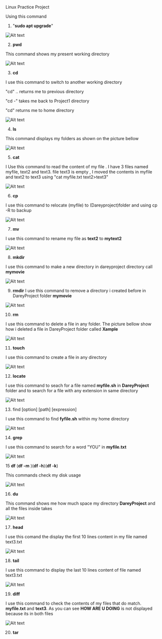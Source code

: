 Linux Practice Project

Using this command  
 1.    "**sudo apt upgrade**" 

![Alt text](images/1.png)


2. **pwd**

This command shows my present working directory 

![Alt text](images/2.png)




3. **cd** 

I use this command to switch to another working directory 

"cd" ..   returns me to previous directory 

"cd -"     takes me back to Project1 directory 

"cd"  returns me to home directory 


![Alt text](images/3.png)



4. **ls**

This command displays my folders as shown on the picture bellow 

![Alt text](images/4.png)




5.  **cat**

I Use this command to read the content of my file . I have 3 files named myfile, text2 and text3. 
file text3 is empty , I moved the contents in myfile and text2 to text3 using  "cat myfile.txt text2>text3"



![Alt text](images/5.png)


6. **cp**

I use this command to relocate (myfile) to (Dareyproject)folder and using cp -R to backup 

![Alt text](images/6.png)

7. **mv**

I use this command to rename my file as **text2** to **mytext2**


![Alt text](images/7.png)


8. **mkdir**

I use this command to make a new directory in dareyproject directory call **mymovie**

![Alt text](images/8.png)


9. **rmdir**
I use this command to remove a directory i created before in DareyProject folder **mymovie**


![Alt text](images/9.png)


10. **rm**

I use this command to delete a file in any folder. The picture bellow show how i deleted a file in DareyProject folder called **Xample**


![Alt text](images/10.png)


11. **touch**


I use this command to create a file in any directory 

![Alt text](images/11.png)

12. **locate**


I use this command to seach for a file named **myfile.sh** in **DareyProject** folder and to search for a file with any extension in same directory


![Alt text](images/12.png)


13.  find [option] [path] [expression]

 I use this command to find **fyfile.sh** within my home directory 


![Alt text](images/13.png)

14. **grep**

I use this command to search for a word "YOU" in **myfile.txt** 

![Alt text](images/14.png)


15 **df** (**df -m** )(**df -h**)(**df -k**)

This commands check my disk usage 


![Alt text](images/15.png)


16. **du**

This command shows me how much space my directory **DareyProject** and all the files inside takes 

![Alt text](images/16.png)



17. **head** 

I use this comand the display the first 10 lines content in my file named text3.txt


![Alt text](images/17.png)



18. **tail**

I use this command to display the last 10 lines content of file named text3.txt 




![Alt text](images/18.png)


19.  **diff**

I use this command to check the contents of my files that do match. **myfile.txt**  and **text3**. As you can see **HOW ARE U DOING** is not displayed because its in both files 

![Alt text](images/19.png)



20. **tar**
